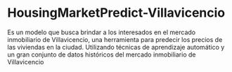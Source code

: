 # HousingMarketPredict-Villavicencio
Es un modelo que busca brindar a los interesados en el mercado inmobiliario de Villavicencio, una herramienta para predecir los precios de las viviendas en la ciudad. Utilizando técnicas de aprendizaje automático y un gran conjunto de datos históricos del mercado inmobiliario de Villavicencio
